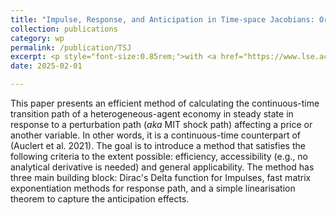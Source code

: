 ```yaml
---
title: "Impulse, Response, and Anticipation in Time-space Jacobians: Or How to Stop Worrying and Love Dirac's Delta!"
collection: publications
category: wp
permalink: /publication/TSJ
excerpt: <p style="font-size:0.85rem;">with <a href="https://www.lse.ac.uk/economics/people/research-students/stephan-hobler">Stephan Hobler</a></p><p style="font-size:0.85rem; line-height:1.4; margin:0;">This paper presents an efficient method of calculating the continuous-time transition path of a heterogeneous-agent economy in steady state in response to a perturbation path (<it>aka</it> MIT shock path) affecting a price or another variable. In other words, it is a continuous-time counterpart of (Auclert et al. 2021).</p>
date: 2025-02-01

---
```

This paper presents an efficient method of calculating the continuous-time transition path of a heterogeneous-agent economy in steady state in response to a perturbation path (*aka* MIT shock path) affecting a price or another variable. In other words, it is a continuous-time counterpart of (Auclert et al. 2021). The goal is to introduce a method that satisfies the following criteria to the extent possible: efficiency, accessibility (e.g., no analytical derivative is needed) and general applicability. The method has three main building block: Dirac's Delta function for Impulses, fast matrix exponentiation methods for response path, and a simple linearisation theorem to capture the anticipation effects.
